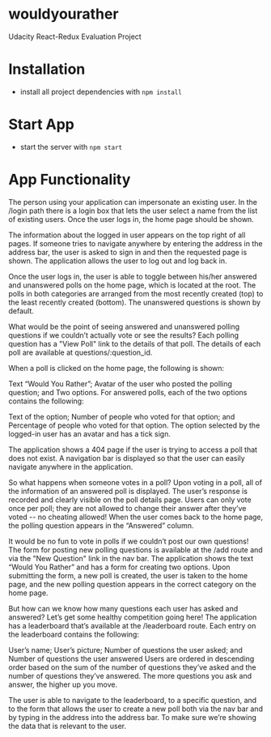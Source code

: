 # wouldyourather
Udacity React-Redux Evaluation Project

# Installation
* install all project dependencies with `npm install`

# Start App
* start the server with `npm start`

# App Functionality
The person using your application can impersonate an existing user. In the /login path there is a login box that lets the user select a name from the list of existing users. Once the user logs in, the home page should be shown.

The information about the logged in user appears on the top right of all pages. If someone tries to navigate anywhere by entering the address in the address bar, the user is asked to sign in and then the requested page is shown. The application allows the user to log out and log back in.

Once the user logs in, the user is able to toggle between his/her answered and unanswered polls on the home page, which is located at the root. The polls in both categories are arranged from the most recently created (top) to the least recently created (bottom). The unanswered questions is shown by default.

What would be the point of seeing answered and unanswered polling questions if we couldn’t actually vote or see the results? Each polling question has a "View Poll" link to the details of that poll. The details of each poll are available at questions/:question_id.

When a poll is clicked on the home page, the following is shown:

Text “Would You Rather”;
Avatar of the user who posted the polling question; and
Two options.
For answered polls, each of the two options contains the following:

Text of the option;
Number of people who voted for that option; and
Percentage of people who voted for that option.
The option selected by the logged-in user has an avatar and has a tick sign.

The application shows a 404 page if the user is trying to access a poll that does not exist. A navigation bar is displayed so that the user can easily navigate anywhere in the application.

So what happens when someone votes in a poll? Upon voting in a poll, all of the information of an answered poll is displayed. The user’s response is recorded and clearly visible on the poll details page. Users can only vote once per poll; they are not allowed to change their answer after they’ve voted -- no cheating allowed! When the user comes back to the home page, the polling question appears in the “Answered” column.

It would be no fun to vote in polls if we couldn’t post our own questions! The form for posting new polling questions is available at the /add route and via the "New Question" link in the nav bar. The application shows the text “Would You Rather” and has a form for creating two options. Upon submitting the form, a new poll is created, the user is taken to the home page, and the new polling question appears in the correct category on the home page.

But how can we know how many questions each user has asked and answered? Let’s get some healthy competition going here! The application has a leaderboard that’s available at the /leaderboard route. Each entry on the leaderboard contains the following:

User’s name;
User’s picture;
Number of questions the user asked; and
Number of questions the user answered
Users are ordered in descending order based on the sum of the number of questions they’ve asked and the number of questions they’ve answered. The more questions you ask and answer, the higher up you move.

The user is able to navigate to the leaderboard, to a specific question, and to the form that allows the user to create a new poll both via the nav bar and by typing in the address into the address bar. To make sure we’re showing the data that is relevant to the user.